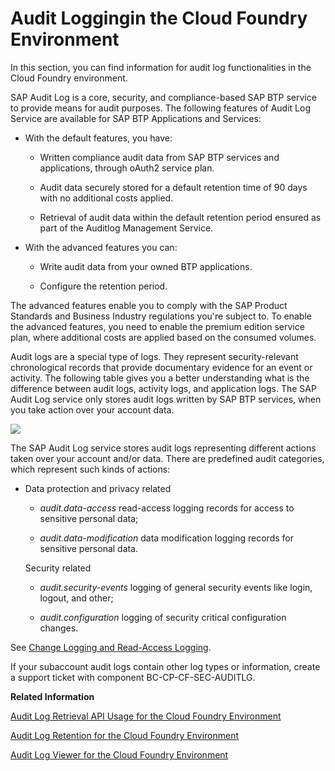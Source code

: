 <!-- loiof92c86ab11f6474ea5579d839051c334 -->

# Audit Loggingin the Cloud Foundry Environment

In this section, you can find information for audit log functionalities in the Cloud Foundry environment.

SAP Audit Log is a core, security, and compliance-based SAP BTP service to provide means for audit purposes. The following features of Audit Log Service are available for SAP BTP Applications and Services:

-   With the default features, you have:

    -   Written compliance audit data from SAP BTP services and applications, through oAuth2 service plan.
    -   Audit data securely stored for a default retention time of 90 days with no additional costs applied.

    -   Retrieval of audit data within the default retention period ensured as part of the Auditlog Management Service.


-   With the advanced features you can:

    -   Write audit data from your owned BTP applications.

    -   Configure the retention period.



The advanced features enable you to comply with the SAP Product Standards and Business Industry regulations you're subject to. To enable the advanced features, you need to enable the premium edition service plan, where additional costs are applied based on the consumed volumes.

Audit logs are a special type of logs. They represent security-relevant chronological records that provide documentary evidence for an event or activity. The following table gives you a better understanding what is the difference between audit logs, activity logs, and application logs. The SAP Audit Log service only stores audit logs written by SAP BTP services, when you take action over your account data.

![](images/Log_type_differences_325f42d.png)

The SAP Audit Log service stores audit logs representing different actions taken over your account and/or data. There are predefined audit categories, which represent such kinds of actions:

-   Data protection and privacy related

    -   *audit.data-access* read-access logging records for access to sensitive personal data;

    -   *audit.data-modification* data modification logging records for sensitive personal data.


    Security related

    -   *audit.security-events* logging of general security events like login, logout, and other;

    -   *audit.configuration* logging of security critical configuration changes.



See [Change Logging and Read-Access Logging](../60-security/change-logging-and-read-access-logging-93fac8d.md).

If your subaccount audit logs contain other log types or information, create a support ticket with component BC-CP-CF-SEC-AUDITLG.

**Related Information**  


[Audit Log Retrieval API Usage for the Cloud Foundry Environment](audit-log-retrieval-api-usage-for-the-cloud-foundry-environment-30ece35.md "The audit log retrieval API allows you to retrieve the audit logs for your SAP BTP Cloud Foundry environment account. It provides the audit log results as a collection of JSON entities.")

[Audit Log Retention for the Cloud Foundry Environment](audit-log-retention-for-the-cloud-foundry-environment-adaefa6.md "The audit log data is stored on a subaccount level. The access to the stored audit log data is strictly restricted - only authorized stakeholders can preview, retrieve, and download their audit log data.")

[Audit Log Viewer for the Cloud Foundry Environment](audit-log-viewer-for-the-cloud-foundry-environment-e3baa5f.md "The SAP Audit Log Viewer service displays the audit logs for your Cloud Foundry account, produced by SAP applications and services you’ve subscribed to.")

